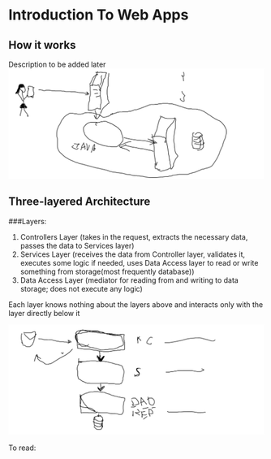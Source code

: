 # Introduction To Web Apps
## How it works
Description to be added later
![](media/image_1.png)
## Three-layered Architecture
###Layers:
1. Controllers Layer (takes in the request, extracts the necessary data,
   passes the data to Services layer)
2. Services Layer (receives the data from Controller layer, validates it,
   executes some logic if needed, uses Data Access layer to read or write
   something from storage(most frequently database))
3. Data Access Layer (mediator for reading from and writing to data storage;
   does not execute any logic)

Each layer knows nothing about the layers above and interacts only with 
the layer directly below it

![](media/image_2.png)

To read: 
